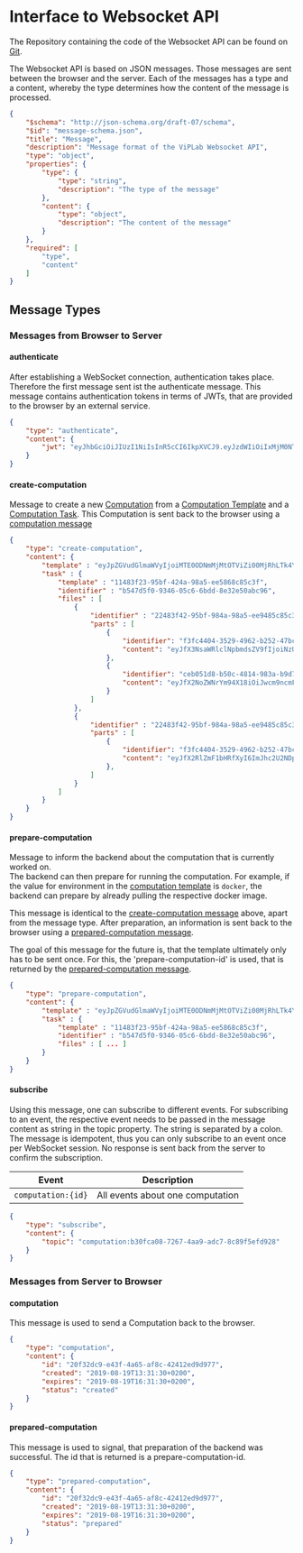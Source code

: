 # Interface to Websocket API

The Repository containing the code of the Websocket API can be found on [Git](https://github.com/VirtualProgrammingLab/viplab-websocket-api).

The Websocket API is based on JSON messages. 
Those messages are sent between the browser and the server. 
Each of the messages has a type and a content, whereby the type determines how the content of the message is processed. 

``` json title="JSON Message"
{
    "$schema": "http://json-schema.org/draft-07/schema",
    "$id": "message-schema.json",
    "title": "Message",
    "description": "Message format of the ViPLab Websocket API",
    "type": "object",
    "properties": {
        "type": {
            "type": "string",
            "description": "The type of the message"
        },
        "content": {
            "type": "object",
            "description": "The content of the message"
        }
    },
    "required": [
        "type",
        "content"
    ]
}
```

## Message Types

### Messages from Browser to Server

#### authenticate

After establishing a WebSocket connection, authentication takes place. 
Therefore the first message sent ist the authenticate message. 
This message contains authentication tokens in terms of JWTs, that are provided to the browser by an external service. 

``` json title="authenticate Message Example"
{
    "type": "authenticate",
    "content": {
        "jwt": "eyJhbGciOiJIUzI1NiIsInR5cCI6IkpXVCJ9.eyJzdWIiOiIxMjM0NTY3ODkwIiwibmFtZSI6IkpvaG4gRG9lIiwiaWF0IjoxNTE2MjM5MDIyfQ.SflKxwRJSMeKKF2QT4fwpMeJf36POk6yJV_adQssw5c"
    }
}
```

#### create-computation

Message to create a new [Computation](../viplab-3.0/computation.md) from a [Computation Template](../viplab-3.0/computation_template.md) and a [Computation Task](../viplab-3.0/computation_task.md). 
This Computation is sent back to the browser using a [computation message](#computation)

``` json title="create-computation Message Example"
{
    "type": "create-computation",
    "content": {
        "template" : "eyJpZGVudGlmaWVyIjoiMTE0ODNmMjMtOTViZi00MjRhLTk4YTUtZWU1ODY4Yzg1YzNmIiw...",
        "task" : {
            "template" : "11483f23-95bf-424a-98a5-ee5868c85c3f",
            "identifier" : "b547d5f0-9346-05c6-6bdd-8e32e50abc96",
            "files" : [ 
                {
                    "identifier" : "22483f42-95bf-984a-98a5-ee9485c85c3f",
                    "parts" : [
                        {
                            "identifier": "f3fc4404-3529-4962-b252-47bc4ddd02a1",
                            "content": "eyJfX3NsaWRlclNpbmdsZV9fIjoiNzUifQ"
                        },
                        {
                            "identifier": "ceb051d8-b50c-4814-983a-b9d703cae0c6",
                            "content": "eyJfX2NoZWNrYm94X18iOiJwcm9ncmFtbWluZyIsIl9fcmFkaW9CdXR0b25fXyI6IkphdmEiLCJfX2Ryb3Bkb3duU2luZ2xlX18iOiJuZXZlciIsIl9fZHJvcGRvd25NdWx0aXBsZV9fIjoiTGFzdCBDaHJpc3RtYXMiLCJfX3RvZ2dsZV9fIjoiU3BpZGVycyIsIl9fc2xpZGVyTXVsdGlwbGVfXyI6IjI1LDUwLDc1IiwiX19pbnB1dFRleHRXT01heGxlbmd0aF9fIjoiYmFzZTY0OmF3IiwiX19pbnB1dFRleHRXTWF4bGVuZ3RoX18iOiJiYXNlNjQ6ZHciLCJfX2lucHV0TnVtYmVyX18iOiIyNSJ9"
                        }
                    ]
                },
                {
                    "identifier" : "22483f42-95bf-984a-98a5-ee9485c85c31",
                    "parts" : [
                        {
                            "identifier": "f3fc4404-3529-4962-b252-47bc4ddd02a2",
                            "content": "eyJfX2RlZmF1bHRfXyI6ImJhc2U2NDphVzUwSUcxaGFXNG9hVzUwSUdGeVoyTXNJR05vWVhJZ0tpcGhjbWQyS1NCN0lBMEtMeThnVUhKcGJuUWdKMGhsYkd4dklGZHZjbXhrSnlBTkNuMCJ9"
                        },
                    ]
                }
            ]
        }
    }
}
```

#### prepare-computation

Message to inform the backend about the computation that is currently worked on.  
The backend can then prepare for running the computation. 
For example, if the value for environment in the [computation template](../viplab-3.0/computation_template.md) is `docker`, the backend can prepare by already pulling the respective docker image.

This message is identical to the [create-computation message](#create-computation) above, apart from the message type. 
After preparation, an information is sent back to the browser using a [prepared-computation message](#prepared-computation).

The goal of this message for the future is, that the template ultimately only has to be sent once. 
For this, the 'prepare-computation-id' is used, that is returned by the [prepared-computation message](#prepared-computation).

``` json title="prepare-computation Message Example"
{
    "type": "prepare-computation",
    "content": {
        "template" : "eyJpZGVudGlmaWVyIjoiMTE0ODNmMjMtOTViZi00MjRhLTk4YTUtZWU1ODY4Yzg1YzNmIiw...",
        "task" : {
            "template" : "11483f23-95bf-424a-98a5-ee5868c85c3f",
            "identifier" : "b547d5f0-9346-05c6-6bdd-8e32e50abc96",
            "files" : [ ... ]
        }
    }
}
```

#### subscribe

Using this message, one can subscribe to different events. 
For subscribing to an event, the respective event needs to be passed in the message content as string in the topic property. 
The string is separated by a colon. 
The message is idempotent, thus you can only subscribe to an event once per WebSocket session. 
No response is sent back from the server to confirm the subscription.

| Event | Description |
| ----- | ----------- |
| `computation:{id}` | All events about one computation |

``` json title="subscribe Message Example"
{
    "type": "subscribe",
    "content": {
        "topic": "computation:b30fca08-7267-4aa9-adc7-8c89f5efd928"
    }
}
```

### Messages from Server to Browser

#### computation

This message is used to send a Computation back to the browser.

``` json title="computation Message Example"
{
    "type": "computation",
    "content": {
        "id": "20f32dc9-e43f-4a65-af8c-42412ed9d977",
        "created": "2019-08-19T13:31:30+0200",
        "expires": "2019-08-19T16:31:30+0200",
        "status": "created"
    }
}
```

#### prepared-computation

This message is used to signal, that preparation of the backend was successful. 
The id that is returned is a prepare-computation-id.

``` json title="prepared-computation Message Example"
{
    "type": "prepared-computation",
    "content": {
        "id": "20f32dc9-e43f-4a65-af8c-42412ed9d977",
        "created": "2019-08-19T13:31:30+0200",
        "expires": "2019-08-19T16:31:30+0200",
        "status": "prepared"
    }
}
```